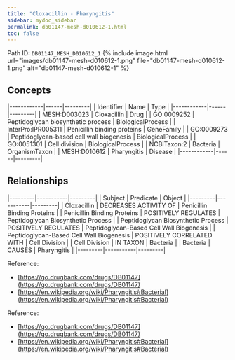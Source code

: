 ```yaml
---
title: "Cloxacillin - Pharyngitis"
sidebar: mydoc_sidebar
permalink: db01147-mesh-d010612-1.html
toc: false 
---
```



Path ID: `DB01147_MESH_D010612_1`
{% include image.html url="images/db01147-mesh-d010612-1.png" file="db01147-mesh-d010612-1.png" alt="db01147-mesh-d010612-1" %}

## Concepts

|------------|------|---------|
| Identifier | Name | Type    |
|------------|------|---------|
| MESH:D003023 | Cloxacillin | Drug |
| GO:0009252 | Peptidoglycan biosynthetic process | BiologicalProcess |
| InterPro:IPR005311 | Penicillin binding proteins | GeneFamily |
| GO:0009273 | Peptidoglycan-based cell wall biogenesis | BiologicalProcess |
| GO:0051301 | Cell division | BiologicalProcess |
| NCBITaxon:2 | Bacteria | OrganismTaxon |
| MESH:D010612 | Pharyngitis | Disease |
|------------|------|---------|

## Relationships

|---------|-----------|---------|
| Subject | Predicate | Object  |
|---------|-----------|---------|
| Cloxacillin | DECREASES ACTIVITY OF | Penicillin Binding Proteins |
| Penicillin Binding Proteins | POSITIVELY REGULATES | Peptidoglycan Biosynthetic Process |
| Peptidoglycan Biosynthetic Process | POSITIVELY REGULATES | Peptidoglycan-Based Cell Wall Biogenesis |
| Peptidoglycan-Based Cell Wall Biogenesis | POSITIVELY CORRELATED WITH | Cell Division |
| Cell Division | IN TAXON | Bacteria |
| Bacteria | CAUSES | Pharyngitis |
|---------|-----------|---------|

Reference: 
  - [https://go.drugbank.com/drugs/DB01147](https://go.drugbank.com/drugs/DB01147)
  - [https://en.wikipedia.org/wiki/Pharyngitis#Bacterial](https://en.wikipedia.org/wiki/Pharyngitis#Bacterial)

Reference: 
  - [https://go.drugbank.com/drugs/DB01147](https://go.drugbank.com/drugs/DB01147)
  - [https://en.wikipedia.org/wiki/Pharyngitis#Bacterial](https://en.wikipedia.org/wiki/Pharyngitis#Bacterial)
